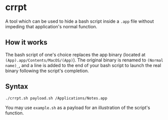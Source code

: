 # crrpt
A tool which can be used to hide a bash script inside a `.app` file without impeding that application's normal function.

## How it works
The bash script of one's choice replaces the app binary (located at `(App).app/Contents/MacOS/(App)`). The original binary is renamed to `(Normal name)_`, and a line is added to the end of your bash script to launch the real binary following the script's completion.

## Syntax
```sh
./crrpt.sh payload.sh /Applications/Notes.app
```

You may use `example.sh` as a payload for an illustration of the script's function.
